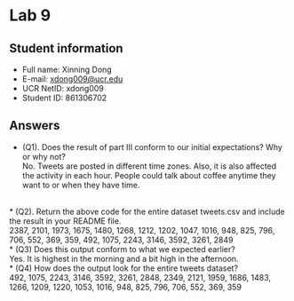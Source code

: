 # Lab 9

## Student information
* Full name: Xinning Dong
* E-mail: xdong009@ucr.edu
* UCR NetID: xdong009
* Student ID: 861306702

## Answers

* (Q1). Does the result of part III conform to our initial expectations? Why or why not?<br />
No. Tweets are posted in different time zones. Also, it is also affected the activity in each hour. People could talk about coffee anytime they want to or when they have time.
<br />
* (Q2). Return the above code for the entire dataset tweets.csv and include the result in your README file.<br />
 2387, 2101, 1973, 1675, 1480, 1268, 1212, 1202, 1047, 1016, 948, 825, 796, 706, 552, 369, 359, 492, 1075, 2243, 3146, 3592, 3261, 2849<br />
* (Q3) Does this output conform to what we expected earlier?<br />
Yes. It is highest in the morning and a bit high in the afternoon.<br />
* (Q4) How does the output look for the entire tweets dataset?<br />
492, 1075, 2243, 3146, 3592, 3261, 2848, 2349, 2121, 1959, 1686, 1483, 1266, 1209, 1220, 1053, 1016, 948, 825, 796, 706, 552, 369, 359
